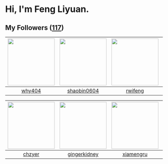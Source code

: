 # Hi, I'm Feng Liyuan.

## My Followers ([117](https://github.com/SunRunAway?tab=followers))

| <img src="https://avatars.githubusercontent.com/u/35111?v=4" width="150" height="150" /> | <img src="https://avatars.githubusercontent.com/u/10383?v=4" width="150" height="150" /> | <img src="https://avatars.githubusercontent.com/u/1814146?v=4" width="150" height="150" /> | <img src="https://avatars.githubusercontent.com/u/15995588?v=4" width="150" height="150" /> |
| :--------------------------------------------------------------------------------------: | :--------------------------------------------------------------------------------------: | :----------------------------------------------------------------------------------------: | :-----------------------------------------------------------------------------------------: |
|                            [why404](https://github.com/why404)                           |                       [shaobin0604](https://github.com/shaobin0604)                      |                            [rwifeng](https://github.com/rwifeng)                           |                             [calali](https://github.com/calali)                             |

| <img src="https://avatars.githubusercontent.com/u/1464115?v=4" width="150" height="150" /> | <img src="https://avatars.githubusercontent.com/u/29295553?v=4" width="150" height="150" /> | <img src="https://avatars.githubusercontent.com/u/28560740?v=4" width="150" height="150" /> | <img src="https://avatars.githubusercontent.com/u/1446531?v=4" width="150" height="150" /> |
| :----------------------------------------------------------------------------------------: | :-----------------------------------------------------------------------------------------: | :-----------------------------------------------------------------------------------------: | :----------------------------------------------------------------------------------------: |
|                             [chzyer](https://github.com/chzyer)                            |                       [gingerkidney](https://github.com/gingerkidney)                       |                          [xiamengru](https://github.com/xiamengru)                          |                           [JmPotato](https://github.com/JmPotato)                          |